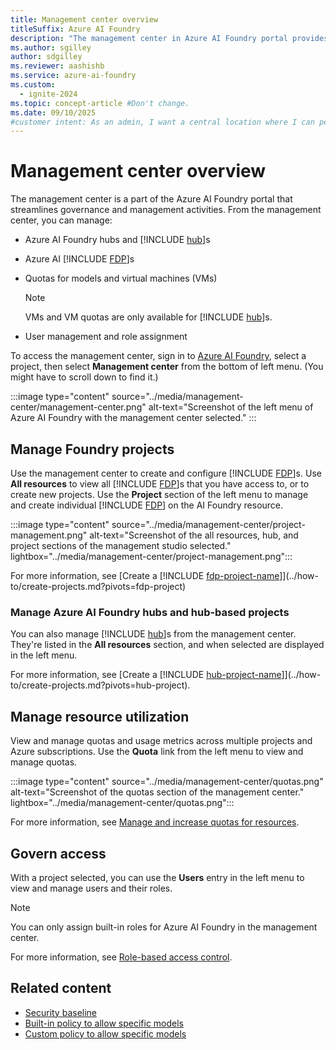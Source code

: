 ```yaml
---
title: Management center overview
titleSuffix: Azure AI Foundry
description: "The management center in Azure AI Foundry portal provides a centralized hub for governance and management activities."
ms.author: sgilley
author: sdgilley
ms.reviewer: aashishb
ms.service: azure-ai-foundry
ms.custom:
  - ignite-2024
ms.topic: concept-article #Don't change.
ms.date: 09/10/2025
#customer intent: As an admin, I want a central location where I can perform governance and management activities.
---
```


# Management center overview

The management center is a part of the Azure AI Foundry portal that streamlines governance and management activities. From the management center, you can manage:

- Azure AI Foundry hubs and [!INCLUDE [hub](../includes/hub-project-name.md)]s
- Azure AI [!INCLUDE [FDP](../includes/fdp-project-name.md)]s
- Quotas for models and virtual machines (VMs)

    > [!NOTE]
    > VMs and VM quotas are only available for [!INCLUDE [hub](../includes/hub-project-name.md)]s.

- User management and role assignment

To access the management center, sign in to [Azure AI Foundry](https://ai.azure.com/?cid=learnDocs), select a project, then select **Management center** from the bottom of left menu. (You might have to scroll down to find it.)

:::image type="content" source="../media/management-center/management-center.png" alt-text="Screenshot of the left menu of Azure AI Foundry with the management center selected." :::

## Manage Foundry projects

Use the management center to create and configure [!INCLUDE [FDP](../includes/fdp-project-name.md)]s. Use __All resources__ to view all [!INCLUDE [FDP](../includes/fdp-project-name.md)]s that you have access to, or to create new projects. Use the __Project__ section of the left menu to manage and create individual [!INCLUDE [FDP](../includes/fdp-project-name.md)] on the AI Foundry resource.

:::image type="content" source="../media/management-center/project-management.png" alt-text="Screenshot of the all resources, hub, and project sections of the management studio selected." lightbox="../media/management-center/project-management.png":::

For more information, see [Create a [!INCLUDE [fdp-project-name](../includes/fdp-project-name.md)]](../how-to/create-projects.md?pivots=fdp-project)


### Manage Azure AI Foundry hubs and hub-based projects

You can also manage [!INCLUDE [hub](../includes/hub-project-name.md)]s from the management center. They're listed in the __All resources__ section, and when selected are displayed in the left menu.

For more information, see [Create a [!INCLUDE [hub-project-name](../includes/hub-project-name.md)]](../how-to/create-projects.md?pivots=hub-project).

## Manage resource utilization

View and manage quotas and usage metrics across multiple projects and Azure subscriptions. Use the __Quota__ link from the left menu to view and manage quotas.

:::image type="content" source="../media/management-center/quotas.png" alt-text="Screenshot of the quotas section of the management center." lightbox="../media/management-center/quotas.png":::

For more information, see [Manage and increase quotas for resources](../how-to/quota.md).

## Govern access

With a project selected, you can use the __Users__ entry in the left menu to view and manage users and their roles.

> [!NOTE]
> You can only assign built-in roles for Azure AI Foundry in the management center.

For more information, see [Role-based access control](rbac-azure-ai-foundry.md#azure-ai-foundry-project-roles).

## Related content

- [Security baseline](/security/benchmark/azure/baselines/azure-ai-studio-security-baseline)
- [Built-in policy to allow specific models](../how-to/built-in-policy-model-deployment.md)
- [Custom policy to allow specific models](../model-inference/how-to/configure-deployment-policies.md)

